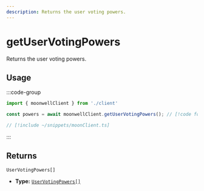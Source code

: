 ```yaml
---
description: Returns the user voting powers.
---
```


# getUserVotingPowers

Returns the user voting powers.

## Usage

:::code-group

```ts twoslash [example.ts]
import { moonwellClient } from './client'

const powers = await moonwellClient.getUserVotingPowers(); // [!code focus]
```

```ts twoslash [client.ts] filename="client.ts"
// [!include ~/snippets/moonClient.ts]
```

:::

## Returns

```
UserVotingPowers[]
```

- **Type:** [`UserVotingPowers[]`](/docs/glossary/types#uservotingpowers)

<!-- ## Parameters

### includeLiquidStakingRewards

- **Type:** `boolean`

Whether to include liquid staking rewards in the response.

```ts twoslash
// [!include ~/snippets/moonClient.ts]
// ---cut---
const markets = await moonwellClient.getMarkets({
  includeLiquidStakingRewards: true // [!code focus]
})
``` -->